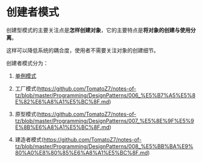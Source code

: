 # 创建者模式

创建型模式的主要关注点是**怎样创建对象**，它的主要特点是**将对象的创建与使用分离**。

这样可以降低系统的耦合度，使用者不需要关注对象的创建细节。

创建者模式分为：

1. [单例模式](https://github.com/TomatoZ7/notes-of-tz/blob/master/Programming/DesignPatterns/005_%E5%8D%95%E4%BE%8B%E6%A8%A1%E5%BC%8F.md)

2. 工厂模式(https://github.com/TomatoZ7/notes-of-tz/blob/master/Programming/DesignPatterns/006_%E5%B7%A5%E5%8E%82%E6%A8%A1%E5%BC%8F.md)

3. 原型模式(https://github.com/TomatoZ7/notes-of-tz/blob/master/Programming/DesignPatterns/007_%E5%8E%9F%E5%9E%8B%E6%A8%A1%E5%BC%8F.md)

4. 建造者模式(https://github.com/TomatoZ7/notes-of-tz/blob/master/Programming/DesignPatterns/008_%E5%BB%BA%E9%80%A0%E8%80%85%E6%A8%A1%E5%BC%8F.md)